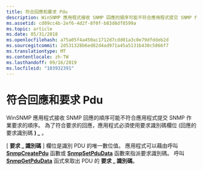 ```yaml
---
title: 符合回應和要求 Pdu
description: WinSNMP 應用程式接收 SNMP 回應的順序可能不符合應用程式提交 SNMP 作業要求的順序。
ms.assetid: cd09cc4b-2ef6-4d2f-8f0f-b83d8df8599a
ms.topic: article
ms.date: 05/31/2018
ms.openlocfilehash: a75a05f4a450ac1712d7cdd01a3c0e79dfddeb2d
ms.sourcegitcommit: 2d531328b6ed82d4ad971a45a5131b430c5866f7
ms.translationtype: MT
ms.contentlocale: zh-TW
ms.lasthandoff: 09/16/2019
ms.locfileid: "103932391"
---
```

# <a name="matching-response-and-request-pdus"></a>符合回應和要求 Pdu

WinSNMP 應用程式接收 SNMP 回應的順序可能不符合應用程式提交 SNMP 作業要求的順序。 為了符合要求的回應，應用程式必須使用要求識別碼欄位 (回應的要求識別碼 **) \_** 。

[ **要求 \_ 識別碼** ] 欄位是識別 PDU 的唯一數位值。 應用程式可以藉由呼叫 [**SnmpCreatePdu**](/windows/desktop/api/Winsnmp/nf-winsnmp-snmpcreatepdu) 函數或 [**SnmpSetPduData**](/windows/desktop/api/Winsnmp/nf-winsnmp-snmpsetpdudata) 函數來指派要求識別碼。 呼叫 [**SnmpGetPduData**](/windows/desktop/api/Winsnmp/nf-winsnmp-snmpgetpdudata) 函式來取出 PDU 的 **要求 \_ 識別碼**。

 

 




